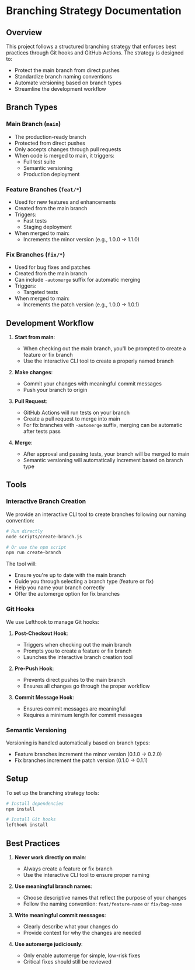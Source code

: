 # Branching Strategy Documentation

## Overview

This project follows a structured branching strategy that enforces best practices through Git hooks and GitHub Actions. The strategy is designed to:

- Protect the main branch from direct pushes
- Standardize branch naming conventions
- Automate versioning based on branch types
- Streamline the development workflow

## Branch Types

### Main Branch (`main`)

- The production-ready branch
- Protected from direct pushes
- Only accepts changes through pull requests
- When code is merged to main, it triggers:
  - Full test suite
  - Semantic versioning
  - Production deployment

### Feature Branches (`feat/*`)

- Used for new features and enhancements
- Created from the main branch
- Triggers:
  - Fast tests
  - Staging deployment
- When merged to main:
  - Increments the minor version (e.g., 1.0.0 → 1.1.0)

### Fix Branches (`fix/*`)

- Used for bug fixes and patches
- Created from the main branch
- Can include `-automerge` suffix for automatic merging
- Triggers:
  - Targeted tests
- When merged to main:
  - Increments the patch version (e.g., 1.0.0 → 1.0.1)

## Development Workflow

1. **Start from main**:
   - When checking out the main branch, you'll be prompted to create a feature or fix branch
   - Use the interactive CLI tool to create a properly named branch

2. **Make changes**:
   - Commit your changes with meaningful commit messages
   - Push your branch to origin

3. **Pull Request**:
   - GitHub Actions will run tests on your branch
   - Create a pull request to merge into main
   - For fix branches with `-automerge` suffix, merging can be automatic after tests pass

4. **Merge**:
   - After approval and passing tests, your branch will be merged to main
   - Semantic versioning will automatically increment based on branch type

## Tools

### Interactive Branch Creation

We provide an interactive CLI tool to create branches following our naming convention:

```bash
# Run directly
node scripts/create-branch.js

# Or use the npm script
npm run create-branch
```

The tool will:
- Ensure you're up to date with the main branch
- Guide you through selecting a branch type (feature or fix)
- Help you name your branch correctly
- Offer the automerge option for fix branches

### Git Hooks

We use Lefthook to manage Git hooks:

1. **Post-Checkout Hook**:
   - Triggers when checking out the main branch
   - Prompts you to create a feature or fix branch
   - Launches the interactive branch creation tool

2. **Pre-Push Hook**:
   - Prevents direct pushes to the main branch
   - Ensures all changes go through the proper workflow

3. **Commit Message Hook**:
   - Ensures commit messages are meaningful
   - Requires a minimum length for commit messages

### Semantic Versioning

Versioning is handled automatically based on branch types:

- Feature branches increment the minor version (0.1.0 → 0.2.0)
- Fix branches increment the patch version (0.1.0 → 0.1.1)

## Setup

To set up the branching strategy tools:

```bash
# Install dependencies
npm install

# Install Git hooks
lefthook install
```

## Best Practices

1. **Never work directly on main**:
   - Always create a feature or fix branch
   - Use the interactive CLI tool to ensure proper naming

2. **Use meaningful branch names**:
   - Choose descriptive names that reflect the purpose of your changes
   - Follow the naming convention: `feat/feature-name` or `fix/bug-name`

3. **Write meaningful commit messages**:
   - Clearly describe what your changes do
   - Provide context for why the changes are needed

4. **Use automerge judiciously**:
   - Only enable automerge for simple, low-risk fixes
   - Critical fixes should still be reviewed
